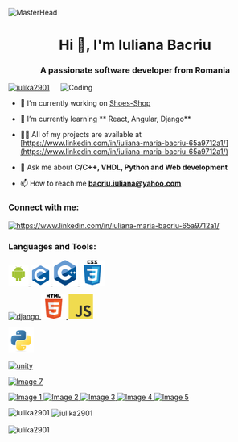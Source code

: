 ![MasterHead](https://user-images.githubusercontent.com/74038190/213910845-af37a709-8995-40d6-be59-724526e3c3d7.gif)

<h1 align="center">Hi 👋, I'm Iuliana Bacriu</h1>
<h3 align="center">A passionate software developer from Romania</h3>
<img align="right" alt="Coding" width=400 src="https://tenor.com/view/coding-gif-4706460855862906629">

<p align="left">
    <a href="https://github.com/ryo-ma/github-profile-trophy">
        <img src="https://github-profile-trophy.vercel.app/?username=iulika2901" alt="iulika2901" />
    </a>
</p>

- 🔭 I’m currently working on [Shoes-Shop](https://github.com/Iulika2901/shoes-shop)

- 🌱 I’m currently learning ** React, Angular, Django**

- 👨‍💻 All of my projects are available at [https://www.linkedin.com/in/iuliana-maria-bacriu-65a9712a1/](https://www.linkedin.com/in/iuliana-maria-bacriu-65a9712a1/)

- 💬 Ask me about **C/C++, VHDL, Python and Web development**

- 📫 How to reach me **bacriu.iuliana@yahoo.com**

<h3 align="left">Connect with me:</h3>
<p align="left">
<a href="https://linkedin.com/in/https://www.linkedin.com/in/iuliana-maria-bacriu-65a9712a1/" target="blank"><img align="center" src="https://raw.githubusercontent.com/rahuldkjain/github-profile-readme-generator/master/src/images/icons/Social/linked-in-alt.svg" alt="https://www.linkedin.com/in/iuliana-maria-bacriu-65a9712a1/" height="30" width="40" /></a>
</p>

<h3 align="left">Languages and Tools:</h3>
<p align="left"> <a href="https://developer.android.com" target="_blank" rel="noreferrer"> <img src="https://raw.githubusercontent.com/devicons/devicon/master/icons/android/android-original-wordmark.svg" alt="android" width="40" height="40"/> </a> <a href="https://www.cprogramming.com/" target="_blank" rel="noreferrer"> <img src="https://raw.githubusercontent.com/devicons/devicon/master/icons/c/c-original.svg" alt="c" width="40" height="40"/> </a> <a href="https://www.w3schools.com/cpp/" target="_blank" rel="noreferrer"> <img src="https://raw.githubusercontent.com/devicons/devicon/master/icons/cplusplus/cplusplus-original.svg" alt="cplusplus" width="50" height="50"/> </a> <a href="https://www.w3schools.com/css/" target="_blank" rel="noreferrer"> <img src="https://raw.githubusercontent.com/devicons/devicon/master/icons/css3/css3-original-wordmark.svg" alt="css3" width="50" height="50"/> </a>

<a href="https://images.app.goo.gl/3EWVcHhcgzMFLc8A9" alt="vhdl" width="40" height="40"/> </a>

 <a href="https://www.djangoproject.com/" target="_blank" rel="noreferrer"> <img src="https://cdn.worldvectorlogo.com/logos/django.svg" alt="django" width="40" height="40"/> </a> <a href="https://www.w3.org/html/" target="_blank" rel="noreferrer"> <img src="https://raw.githubusercontent.com/devicons/devicon/master/icons/html5/html5-original-wordmark.svg" alt="html5" width="50" height="50"/> </a>
 <a href="https://developer.mozilla.org/en-US/docs/Web/JavaScript" target="_blank" rel="noreferrer"> <img src="https://raw.githubusercontent.com/devicons/devicon/master/icons/javascript/javascript-original.svg" alt="javascript" width="50" height="50"/> </a> 

 
 <a href="https://www.python.org" target="_blank" rel="noreferrer"> <img src="https://raw.githubusercontent.com/devicons/devicon/master/icons/python/python-original.svg" alt="python" width="50" height="50"/> </a>

 
 <a href="https://unity.com/" target="_blank" rel="noreferrer"> <img src="https://www.vectorlogo.zone/logos/unity3d/unity3d-icon.svg" alt="unity" width="40" height="40"/> </a>

 
 <a href="https://unity.com/" target="_blank" rel="noreferrer"><a href="https://unity.com/" target="_blank" rel="noreferrer">
        <img src="https://github.com/user-attachments/assets/2e3a1e46-edae-4fe5-8ffb-033a6f0e1640" alt="Image 7" width="60" height="60" />
    </a>

 <a href="https://www.python.org" target="_blank" rel="noreferrer">
        <img src="https://github.com/user-attachments/assets/8f101509-699b-4135-8aab-f7c5062ddfbb" alt="Image 1" width="40" height="40" />
    </a>

 <a href="https://www.python.org" target="_blank" rel="noreferrer">
        <img src="https://github.com/user-attachments/assets/95f12589-9e41-46c2-9c7e-157ca40e52fe" alt="Image 2" width="50" height="50" />
    </a>

 <a href="https://www.python.org" target="_blank" rel="noreferrer">
        <img src="https://github.com/user-attachments/assets/da5e4913-43bd-4056-939f-93c62539d92b" alt="Image 3" width="50" height="50" />
    </a>

 <a href="https://www.python.org" target="_blank" rel="noreferrer">    
        <img src="https://github.com/user-attachments/assets/1a6142c8-07bb-4b50-84bc-d6c9386263d1" alt="Image 4" width="50" height="50" />
    </a>

 <a href="https://www.python.org" target="_blank" rel="noreferrer">
        <img src="https://github.com/user-attachments/assets/3395d3b3-69de-42d8-b353-1ff81a1f01b5" alt="Image 5" width="50" height="50" />
    </a>
</p>


<p><img align="left" src="https://github.com/Iulika2901/Iulika2901/edit/main/README.md" alt="iulika2901" /></p>

<p>&nbsp;<img align="center" src="https://github-readme-stats.vercel.app/api?username=iulika2901&show_icons=true&locale=en" alt="iulika2901" /></p>

<p><img align="center" src="https://github-readme-streak-stats.herokuapp.com/?user=iulika2901&" alt="iulika2901" /></p>
